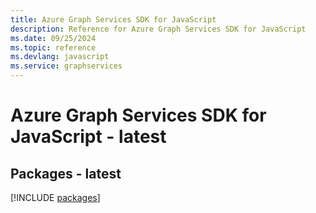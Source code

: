 ```yaml
---
title: Azure Graph Services SDK for JavaScript
description: Reference for Azure Graph Services SDK for JavaScript
ms.date: 09/25/2024
ms.topic: reference
ms.devlang: javascript
ms.service: graphservices
---
```

# Azure Graph Services SDK for JavaScript - latest
## Packages - latest
[!INCLUDE [packages](graph-services-index.md)]